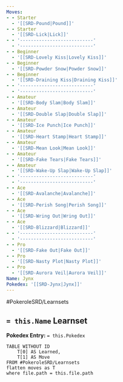 ```yaml
---
Moves:
- - Starter
  - '[[SRD-Pound|Pound]]'
- - Starter
  - '[[SRD-Lick|Lick]]'
- - '---------------------------'
  - '---------------------------'
- - Beginner
  - '[[SRD-Lovely Kiss|Lovely Kiss]]'
- - Beginner
  - '[[SRD-Powder Snow|Powder Snow]]'
- - Beginner
  - '[[SRD-Draining Kiss|Draining Kiss]]'
- - '---------------------------'
  - '---------------------------'
- - Amateur
  - '[[SRD-Body Slam|Body Slam]]'
- - Amateur
  - '[[SRD-Double Slap|Double Slap]]'
- - Amateur
  - '[[SRD-Ice Punch|Ice Punch]]'
- - Amateur
  - '[[SRD-Heart Stamp|Heart Stamp]]'
- - Amateur
  - '[[SRD-Mean Look|Mean Look]]'
- - Amateur
  - '[[SRD-Fake Tears|Fake Tears]]'
- - Amateur
  - '[[SRD-Wake-Up Slap|Wake-Up Slap]]'
- - '---------------------------'
  - '---------------------------'
- - Ace
  - '[[SRD-Avalanche|Avalanche]]'
- - Ace
  - '[[SRD-Perish Song|Perish Song]]'
- - Ace
  - '[[SRD-Wring Out|Wring Out]]'
- - Ace
  - '[[SRD-Blizzard|Blizzard]]'
- - '---------------------------'
  - '---------------------------'
- - Pro
  - '[[SRD-Fake Out|Fake Out]]'
- - Pro
  - '[[SRD-Nasty Plot|Nasty Plot]]'
- - Pro
  - '[[SRD-Aurora Veil|Aurora Veil]]'
Name: Jynx
Pokedex: '[[SRD-Jynx|Jynx]]'
---
```


#PokeroleSRD/Learnsets

## `= this.Name` Learnset

**Pokedex Entry:** `= this.Pokedex`

```dataview
TABLE WITHOUT ID
    T[0] AS Learned,
    T[1] AS Move
FROM #PokeroleSRD/Learnsets
flatten moves as T
where file.path = this.file.path
```
